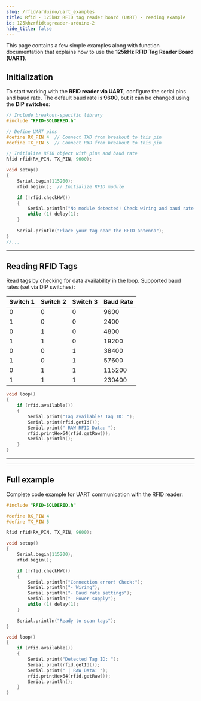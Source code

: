 ```yaml
---
slug: /rfid/arduino/uart_examples
title: Rfid - 125kHz RFID tag reader board (UART) - reading example
id: 125khzrfidtagreader-arduino-2
hide_title: false
---
```


This page contains a few simple examples along with function documentation that explains how to use the **125kHz RFID Tag Reader Board (UART)**.

## Initialization

To start working with the **RFID reader via UART**, configure the serial pins and baud rate. The default baud rate is **9600**, but it can be changed using the **DIP switches**:

```cpp
// Include breakout-specific library
#include "RFID-SOLDERED.h"

// Define UART pins
#define RX_PIN 4  // Connect TXD from breakout to this pin
#define TX_PIN 5  // Connect RXD from breakout to this pin

// Initialize RFID object with pins and baud rate
Rfid rfid(RX_PIN, TX_PIN, 9600);

void setup()
{
    Serial.begin(115200);
    rfid.begin();  // Initialize RFID module

    if (!rfid.checkHW())
    {
        Serial.println("No module detected! Check wiring and baud rate.");
        while (1) delay(1);
    }
    
    Serial.println("Place your tag near the RFID antenna");
}
//...
```

<FunctionDocumentation functionName="rfid.begin()" description="Initializes UART communication with the RFID module using specified pins and baud rate." returnDescription="None" parameters={[]} />

---

## Reading RFID Tags

Read tags by checking for data availability in the loop. Supported baud rates (set via DIP switches):

| Switch 1 | Switch 2 | Switch 3 | Baud Rate |
|----------|----------|----------|-----------|
| 0        | 0        | 0        | 9600      |
| 1        | 0        | 0        | 2400      |
| 0        | 1        | 0        | 4800      |
| 1        | 1        | 0        | 19200     |
| 0        | 0        | 1        | 38400     |
| 1        | 0        | 1        | 57600     |
| 0        | 1        | 1        | 115200    |
| 1        | 1        | 1        | 230400    |

```cpp
void loop()
{
    if (rfid.available())
    {
        Serial.print("Tag available! Tag ID: ");
        Serial.print(rfid.getId());
        Serial.print(" RAW RFID Data: ");
        rfid.printHex64(rfid.getRaw());
        Serial.println();
    }
}
```

<FunctionDocumentation functionName="rfid.available()" description="Checks if new RFID tag data is available in the buffer." returnDescription="Returns true if data is available, false otherwise." parameters={[]} />

---
<!-- <CenteredImage src="/img/rfid/uart_rfid.gif" alt="RFID (UART)" caption="RFID (UART)" /> -->

<CenteredImage src="/img/rfid/serialMonitorRFID.png" alt="Serial Monitor for RFID (UART)" caption="Serial Monitor for RFID (UART)" />

---

## Full example

Complete code example for UART communication with the RFID reader:

```cpp
#include "RFID-SOLDERED.h"

#define RX_PIN 4
#define TX_PIN 5

Rfid rfid(RX_PIN, TX_PIN, 9600);

void setup()
{
    Serial.begin(115200);
    rfid.begin();

    if (!rfid.checkHW())
    {
        Serial.println("Connection error! Check:");
        Serial.println("- Wiring");
        Serial.println("- Baud rate settings");
        Serial.println("- Power supply");
        while (1) delay(1);
    }

    Serial.println("Ready to scan tags");
}

void loop()
{
    if (rfid.available())
    {
        Serial.print("Detected Tag ID: ");
        Serial.print(rfid.getId());
        Serial.print(" | RAW Data: ");
        rfid.printHex64(rfid.getRaw());
        Serial.println();
    }
}
```

<QuickLink 
  title="readTagIDWithUart.ino" 
  description="Basic UART example for reading RFID tags"
  url="https://github.com/SolderedElectronics/Soldered-RFID-Reader-125kHz-Arduino-Library/blob/main/examples/readTagIDWithUart/readTagIDWithUart.ino" 
/>